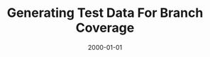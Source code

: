 ---
title: "Generating Test Data For Branch Coverage"
date: 2000-01-01
venue: "The Fifteenth IEEE International Conference on Automated Software Engineering, ASE 2000, Grenoble, France, September 11-15, 2000"
paperurl: https://doi.org/10.1109/ASE.2000.873666
authors: "Neelam Gupta, Aditya P Mathur and Mary Lou Soffa"
awards: ""
---